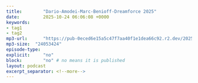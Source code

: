 ```yaml
---
title:        "Dario-Amodei-Marc-Benioff-Dreamforce 2025"
date:         2025-10-24 06:06:08 +0000
keywords:
- tag1
- tag2
mp3-url:      "https://pub-0eced6e15a5c47f7aa40f1e1dea66c92.r2.dev/2025-10-24-Dario-Amodei-Marc-Benioff-Dreamforce%202025.mp3"
mp3-size:  "24053424"
episode-type: 
explicit:     "no"
block:        "no" # no means it is published
layout: podcast
excerpt_separator: <!--more-->
---
```


<!--more-->
